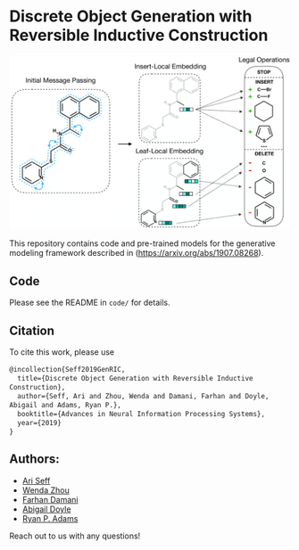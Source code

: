 # Discrete Object Generation with Reversible Inductive Construction

<img src="aux_data/method_figure.png" width="700">

This repository contains code and pre-trained models for the generative modeling framework described in (https://arxiv.org/abs/1907.08268).

## Code
Please see the README in `code/` for details.

## Citation
To cite this work, please use
```
@incollection{Seff2019GenRIC,
  title={Discrete Object Generation with Reversible Inductive Construction},
  author={Seff, Ari and Zhou, Wenda and Damani, Farhan and Doyle, Abigail and Adams, Ryan P.},
  booktitle={Advances in Neural Information Processing Systems},
  year={2019}
}
```

## Authors:
* [Ari Seff](http://www.cs.princeton.edu/~aseff/)
* [Wenda Zhou](https://wendazhou.com/)
* [Farhan Damani](http://fdamani.com/)
* [Abigail Doyle](http://chemlabs.princeton.edu/doyle/people/about-abby/)
* [Ryan P. Adams](https://www.cs.princeton.edu/~rpa/)

Reach out to us with any questions!

